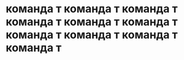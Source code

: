 # команда т команда т команда т команда т команда т команда т команда т команда т команда т команда т
